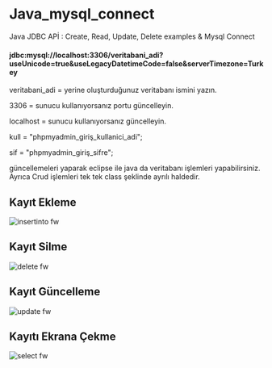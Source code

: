 # Java_mysql_connect
Java JDBC APİ : Create, Read, Update, Delete examples &amp; Mysql Connect

#### jdbc:mysql://localhost:3306/veritabani_adi?useUnicode=true&useLegacyDatetimeCode=false&serverTimezone=Turkey

veritabani_adi = yerine oluşturduğunuz veritabanı ismini yazın.

3306 = sunucu kullanıyorsanız portu güncelleyin.

localhost = sunucu kullanıyorsanız güncelleyin.

kull = "phpmyadmin_giriş_kullanici_adi";

sif = "phpmyadmin_giriş_sifre";

güncellemeleri yaparak eclipse ile java da veritabanı işlemleri yapabilirsiniz. Ayrıca Crud işlemleri tek tek class şeklinde ayrılı haldedir.

## Kayıt Ekleme

![insertinto fw](https://user-images.githubusercontent.com/41057642/80412929-44b0b900-88d7-11ea-91ed-b548d127f63d.png)

## Kayıt Silme 

![delete fw](https://user-images.githubusercontent.com/41057642/80412980-5a25e300-88d7-11ea-8fbe-3e1ef8addb46.png)

## Kayıt Güncelleme

![update fw](https://user-images.githubusercontent.com/41057642/80412965-55612f00-88d7-11ea-84fd-170591a66a70.png)

## Kayıtı Ekrana Çekme

![select fw](https://user-images.githubusercontent.com/41057642/80412973-585c1f80-88d7-11ea-86fd-b99302bdc022.png)
